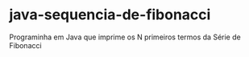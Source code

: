 # java-sequencia-de-fibonacci
 Programinha em Java que imprime os N primeiros termos da Série de Fibonacci
